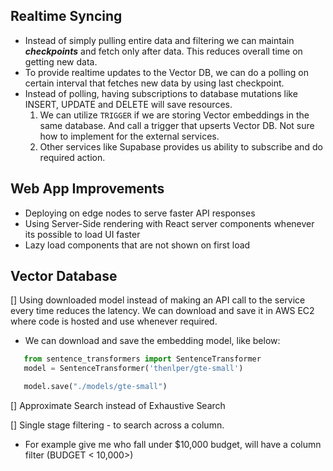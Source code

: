 ## Realtime Syncing

- Instead of simply pulling entire data and filtering we can maintain _**checkpoints**_ and fetch only after data. This reduces overall time on getting new data.
- To provide realtime updates to the Vector DB, we can do a polling on certain interval that fetches new data by using last checkpoint.
- Instead of polling, having subscriptions to database mutations like INSERT, UPDATE and DELETE will save resources.
  1. We can utilize `TRIGGER` if we are storing Vector embeddings in the same database. And call a trigger that upserts Vector DB. Not sure how to implement for the external services.
  2. Other services like Supabase provides us ability to subscribe and do required action.

## Web App Improvements

- Deploying on edge nodes to serve faster API responses
- Using Server-Side rendering with React server components whenever its possible to load UI faster
- Lazy load components that are not shown on first load

## Vector Database

[] Using downloaded model instead of making an API call to the service every time reduces the latency. We can download and save it in AWS EC2 where code is hosted and use whenever required.

- We can download and save the embedding model, like below:

```python
   from sentence_transformers import SentenceTransformer
   model = SentenceTransformer('thenlper/gte-small')

   model.save("./models/gte-small")
```

[] Approximate Search instead of Exhaustive Search

[] Single stage filtering - to search across a column.

- For example give me who fall under $10,000 budget, will have a column filter (BUDGET < 10,000>)
